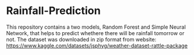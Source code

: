 # Rainfall-Prediction

This repository contains a two models, Random Forest and Simple Neural Network, that helps to predict whethere there will be rainfall tomorrow or not. The dataset was downloaded in zip format from website: https://www.kaggle.com/datasets/jsphyg/weather-dataset-rattle-package
